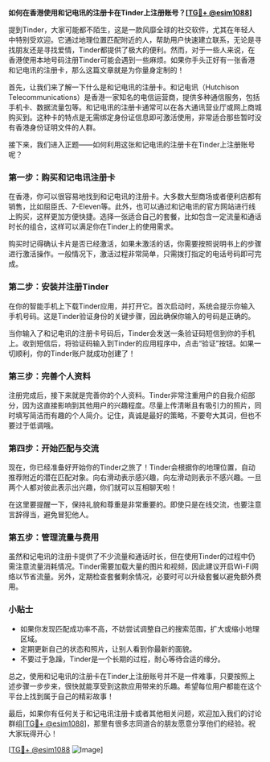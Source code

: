**如何在香港使用和记电讯的注册卡在Tinder上注册账号？[[TG💪+ @esim1088](https://t.me/s/esim1088)]**

提到Tinder，大家可能都不陌生，这是一款风靡全球的社交软件，尤其在年轻人中特别受欢迎。它通过地理位置匹配附近的人，帮助用户快速建立联系，无论是寻找朋友还是寻找爱情，Tinder都提供了极大的便利。然而，对于一些人来说，在香港使用本地号码注册Tinder可能会遇到一些麻烦。如果你手头正好有一张香港和记电讯的注册卡，那么这篇文章就是为你量身定制的！

首先，让我们来了解一下什么是和记电讯的注册卡。和记电讯（Hutchison Telecommunications）是香港一家知名的电信运营商，提供多种通信服务，包括手机卡、数据流量包等。和记电讯的注册卡通常可以在各大通讯营业厅或网上商城购买到。这种卡的特点是无需绑定身份证信息即可激活使用，非常适合那些暂时没有香港身份证明文件的人群。

接下来，我们进入正题——如何利用这张和记电讯的注册卡在Tinder上注册账号呢？

### **第一步：购买和记电讯注册卡**
在香港，你可以很容易地找到和记电讯的注册卡。大多数大型商场或者便利店都有销售，比如屈臣氏、7-Eleven等。此外，也可以通过和记电讯的官方网站进行线上购买，这样更加方便快捷。选择一张适合自己的套餐，比如包含一定流量和通话时长的组合，这样可以满足你在Tinder上的使用需求。

购买时记得确认卡片是否已经激活，如果未激活的话，你需要按照说明书上的步骤进行激活操作。一般情况下，激活过程非常简单，只需拨打指定的电话号码即可完成。

### **第二步：安装并注册Tinder**
在你的智能手机上下载Tinder应用，并打开它。首次启动时，系统会提示你输入手机号码。这是Tinder验证身份的关键步骤，因此确保你输入的号码是正确的。

当你输入了和记电讯的注册卡号码后，Tinder会发送一条验证码短信到你的手机上。收到短信后，将验证码输入到Tinder的应用程序中，点击“验证”按钮。如果一切顺利，你的Tinder账户就成功创建了！

### **第三步：完善个人资料**
注册完成后，接下来就是完善你的个人资料。Tinder非常注重用户的自我介绍部分，因为这直接影响到其他用户的兴趣程度。尽量上传清晰且有吸引力的照片，同时填写简洁而有趣的个人简介。记住，真诚是最好的策略，不要夸大其词，但也不要过于低调哦。

### **第四步：开始匹配与交流**
现在，你已经准备好开始你的Tinder之旅了！Tinder会根据你的地理位置，自动推荐附近的潜在匹配对象。向右滑动表示感兴趣，向左滑动则表示不感兴趣。一旦两个人都对彼此表示出兴趣，你们就可以互相聊天啦！

在这里要提醒一下，保持礼貌和尊重是非常重要的。即使只是在线交流，也要注意言辞得当，避免冒犯他人。

### **第五步：管理流量与费用**
虽然和记电讯的注册卡提供了不少流量和通话时长，但在使用Tinder的过程中仍需注意流量消耗情况。Tinder需要加载大量的图片和视频，因此建议开启Wi-Fi网络以节省流量。另外，定期检查套餐剩余情况，必要时可以升级套餐以避免额外费用。

### **小贴士**
- 如果你发现匹配成功率不高，不妨尝试调整自己的搜索范围，扩大或缩小地理区域。
- 定期更新自己的状态和照片，让别人看到你最新的面貌。
- 不要过于急躁，Tinder是一个长期的过程，耐心等待合适的缘分。

总之，使用和记电讯的注册卡在Tinder上注册账号并不是一件难事，只要按照上述步骤一步步来，很快就能享受到这款应用带来的乐趣。希望每位用户都能在这个平台上找到属于自己的精彩故事！

最后，如果你有任何关于和记电讯注册卡或者其他相关问题，欢迎加入我们的讨论群组[[TG💪+ @esim1088](https://t.me/s/esim1088)]，那里有很多志同道合的朋友愿意分享他们的经验。祝大家玩得开心！

[[TG💪+ @esim1088](https://t.me/s/esim1088) ![Image](https://i.postimg.cc/4NQfJmqS/Snipaste-2025-05-13-00-14-12.png)]